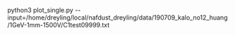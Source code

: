 python3 plot_single.py --input=/home/dreyling/local/nafdust_dreyling/data/190709_kalo_no12_huang/1GeV-1mm-1500V/C1test09999.txt
